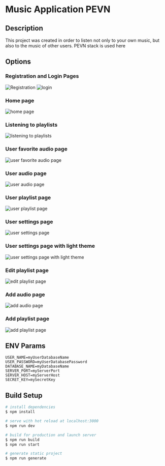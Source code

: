 # Music Application PEVN

## Description

This project was created in order to listen not only to your own music, but also to the music of other users. PEVN stack is used here

## Options

### Registration and Login Pages

<img src="./readmeImages/RegistrationPage.jpg" alt="Registration" />
<img src="./readmeImages/SignInPage.jpg" alt="login" />

### Home page

<img src="./readmeImages/home.jpg" alt="home page" />

### Listening to playlists

<img src="./readmeImages/listeningPlaylist.jpg" alt="listening to playlists" />

### User favorite audio page

<img src="./readmeImages/s4Dc2r8j6RA.jpg" alt="user favorite audio page" />

### User audio page

<img src="./readmeImages/ProfileAudioPage.jpg" alt="user audio page" />

### User playlist page

<img src="./readmeImages/ProfilePlaylistPage.jpg" alt="user playlist page" />

### User settings page

<img src="./readmeImages/ProfileSettingsPage1.jpg" alt="user settings page" />

### User settings page with light theme

<img src="./readmeImages/ProfileSettingsPage2.jpg" alt="user settings page with light theme" />

### Edit playlist page

<img src="./readmeImages/editPlaylistPage.jpg" alt="edit playlist page" />

### Add audio page

<img src="./readmeImages/addAudioPage.jpg" alt="add audio page" />

### Add playlist page

<img src="./readmeImages/addPlaylistPage.jpg" alt="add playlist page" />

## ENV Params
```
USER_NAME=myUserDatabaseName
USER_PASSWORD=myUserDatabasePassword
DATABASE_NAME=myDatabaseName
SERVER_PORT=myServerPort
SERVER_HOST=myServerHost
SECRET_KEY=mySecretKey
```

## Build Setup

```bash
# install dependencies
$ npm install

# serve with hot reload at localhost:3000
$ npm run dev

# build for production and launch server
$ npm run build
$ npm run start

# generate static project
$ npm run generate
```